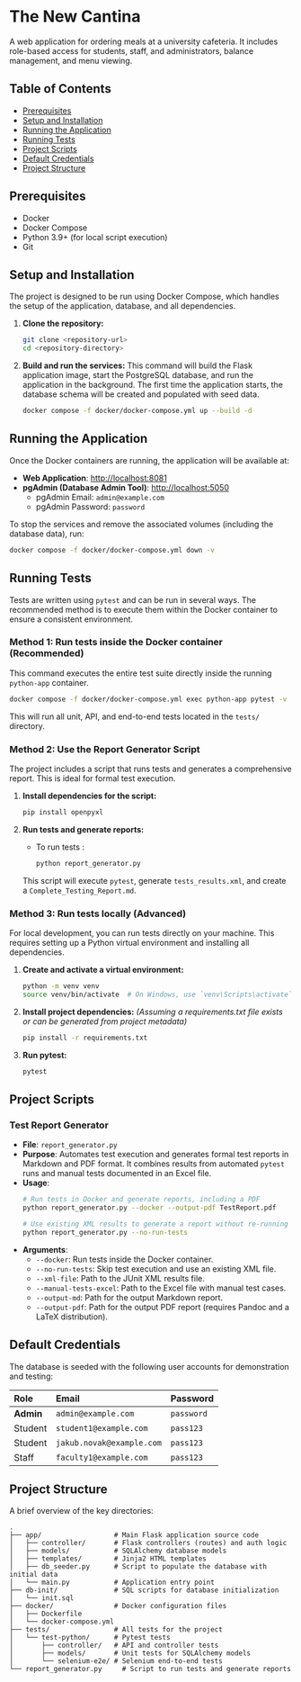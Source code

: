 # The New Cantina

A web application for ordering meals at a university cafeteria. It includes role-based access for students, staff, and administrators, balance management, and menu viewing.

## Table of Contents
- [Prerequisites](#prerequisites)
- [Setup and Installation](#setup-and-installation)
- [Running the Application](#running-the-application)
- [Running Tests](#running-tests)
- [Project Scripts](#project-scripts)
- [Default Credentials](#default-credentials)
- [Project Structure](#project-structure)

## Prerequisites

- Docker
- Docker Compose
- Python 3.9+ (for local script execution)
- Git

## Setup and Installation

The project is designed to be run using Docker Compose, which handles the setup of the application, database, and all dependencies.

1.  **Clone the repository:**
    ```sh
    git clone <repository-url>
    cd <repository-directory>
    ```

2.  **Build and run the services:**
    This command will build the Flask application image, start the PostgreSQL database, and run the application in the background. The first time the application starts, the database schema will be created and populated with seed data.
    ```sh
    docker compose -f docker/docker-compose.yml up --build -d
    ```

## Running the Application

Once the Docker containers are running, the application will be available at:

-   **Web Application**: [http://localhost:8081](http://localhost:8081)
-   **pgAdmin (Database Admin Tool)**: [http://localhost:5050](http://localhost:5050)
    -   pgAdmin Email: `admin@example.com`
    -   pgAdmin Password: `password`

To stop the services and remove the associated volumes (including the database data), run:
```sh
docker compose -f docker/docker-compose.yml down -v
```

## Running Tests

Tests are written using `pytest` and can be run in several ways. The recommended method is to execute them within the Docker container to ensure a consistent environment.

### Method 1: Run tests inside the Docker container (Recommended)

This command executes the entire test suite directly inside the running `python-app` container.

```sh
docker compose -f docker/docker-compose.yml exec python-app pytest -v
```

This will run all unit, API, and end-to-end tests located in the `tests/` directory.

### Method 2: Use the Report Generator Script

The project includes a script that runs tests and generates a comprehensive report. This is ideal for formal test execution.

1.  **Install dependencies for the script:**
    ```sh
    pip install openpyxl
    ```

2.  **Run tests and generate reports:**
    -   To run tests :
        ```sh
        python report_generator.py
        ```
    This script will execute `pytest`, generate `tests_results.xml`, and create a `Complete_Testing_Report.md`.

### Method 3: Run tests locally (Advanced)

For local development, you can run tests directly on your machine. This requires setting up a Python virtual environment and installing all dependencies.

1.  **Create and activate a virtual environment:**
    ```sh
    python -m venv venv
    source venv/bin/activate  # On Windows, use `venv\Scripts\activate`
    ```

2.  **Install project dependencies:**
    *(Assuming a requirements.txt file exists or can be generated from project metadata)*
    ```sh
    pip install -r requirements.txt
    ```

3.  **Run pytest:**
    ```sh
    pytest
    ```

## Project Scripts

### Test Report Generator

-   **File**: `report_generator.py`
-   **Purpose**: Automates test execution and generates formal test reports in Markdown and PDF format. It combines results from automated `pytest` runs and manual tests documented in an Excel file.
-   **Usage**:
    ```sh
    # Run tests in Docker and generate reports, including a PDF
    python report_generator.py --docker --output-pdf TestReport.pdf

    # Use existing XML results to generate a report without re-running tests
    python report_generator.py --no-run-tests
    ```
-   **Arguments**:
    -   `--docker`: Run tests inside the Docker container.
    -   `--no-run-tests`: Skip test execution and use an existing XML file.
    -   `--xml-file`: Path to the JUnit XML results file.
    -   `--manual-tests-excel`: Path to the Excel file with manual test cases.
    -   `--output-md`: Path for the output Markdown report.
    -   `--output-pdf`: Path for the output PDF report (requires Pandoc and a LaTeX distribution).

## Default Credentials

The database is seeded with the following user accounts for demonstration and testing:

| Role      | Email                   | Password   |
| :-------- | :---------------------- | :--------- |
| **Admin** | `admin@example.com`     | `password` |
| Student   | `student1@example.com`  | `pass123`  |
| Student   | `jakub.novak@example.com`| `pass123`  |
| Staff     | `faculty1@example.com`  | `pass123`  |

## Project Structure

A brief overview of the key directories:

```
.
├── app/                  # Main Flask application source code
│   ├── controller/       # Flask controllers (routes) and auth logic
│   ├── models/           # SQLAlchemy database models
│   ├── templates/        # Jinja2 HTML templates
│   ├── db_seeder.py      # Script to populate the database with initial data
│   └── main.py           # Application entry point
├── db-init/              # SQL scripts for database initialization
│   └── init.sql
├── docker/               # Docker configuration files
│   ├── Dockerfile
│   └── docker-compose.yml
├── tests/                # All tests for the project
│   └── test-python/      # Pytest tests
│       ├── controller/   # API and controller tests
│       ├── models/       # Unit tests for SQLAlchemy models
│       └── selenium-e2e/ # Selenium end-to-end tests
└── report_generator.py     # Script to run tests and generate reports
```